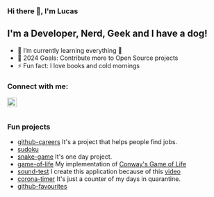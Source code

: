 ### Hi there 👋, I'm Lucas

## I'm a Developer, Nerd, Geek and I have a dog!

- 🌱  I’m currently learning everything 🤣
- 🥅  2024 Goals: Contribute more to Open Source projects
- ⚡  Fun fact: I love books and cold mornings

### Connect with me:

[<img align="left" alt="codeSTACKr | LinkedIn" width="22px"   src="https://cdn.jsdelivr.net/npm/simple-icons@v3/icons/linkedin.svg" />](https://www.linkedin.com/in/lucas-de-castro-lima/)

<br />
<br />

### Fun projects

- [github-careers](https://lucasdecastro.github.io/github-careers/#/) It's a project that helps people find jobs.
- [sudoku](https://lucasdecastro.github.io/sudoku)
- [snake-game](https://lucasdecastro.github.io/snake-game/) It's one day project.
- [game-of-life](https://lucasdecastro.github.io/game-of-life/) My implementation of [Conway's Game of Life](https://en.wikipedia.org/wiki/Conway%27s_Game_of_Life)
- [sound-test](https://lucasdecastro.github.io/sound-test/) I create this application because of this [video](https://www.youtube.com/watch?v=uoxtAXN2tnI)
- [corona-timer](https://lucasdecastro.github.io/corona-timer/) It's just a counter of my days in quarantine.
- [github-favourites](http://lucasdecastro.github.io/github-favourites)
